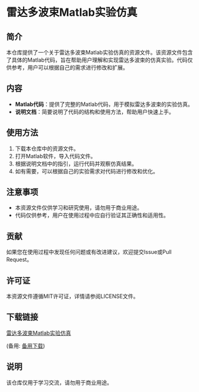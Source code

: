 # 雷达多波束Matlab实验仿真

## 简介
本仓库提供了一个关于雷达多波束Matlab实验仿真的资源文件。该资源文件包含了具体的Matlab代码，旨在帮助用户理解和实现雷达多波束的仿真实验。代码仅供参考，用户可以根据自己的需求进行修改和扩展。

## 内容
- **Matlab代码**：提供了完整的Matlab代码，用于模拟雷达多波束的实验仿真。
- **说明文档**：简要说明了代码的结构和使用方法，帮助用户快速上手。

## 使用方法
1. 下载本仓库中的资源文件。
2. 打开Matlab软件，导入代码文件。
3. 根据说明文档中的指引，运行代码并观察仿真结果。
4. 如有需要，可以根据自己的实验需求对代码进行修改和优化。

## 注意事项
- 本资源文件仅供学习和研究使用，请勿用于商业用途。
- 代码仅供参考，用户在使用过程中应自行验证其正确性和适用性。

## 贡献
如果您在使用过程中发现任何问题或有改进建议，欢迎提交Issue或Pull Request。

## 许可证
本资源文件遵循MIT许可证，详情请参阅LICENSE文件。

## 下载链接
[雷达多波束Matlab实验仿真](https://pan.quark.cn/s/41634d3c386d) 

(备用: [备用下载](https://pan.baidu.com/s/1jTMbNMq5-itx8ryYGMa6sA?pwd=1234))

## 说明

该仓库仅用于学习交流，请勿用于商业用途。
